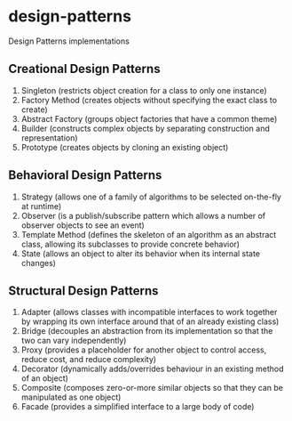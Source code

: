 # design-patterns
Design Patterns implementations

## Creational Design Patterns
1. Singleton (restricts object creation for a class to only one instance)
1. Factory Method (creates objects without specifying the exact class to create)
1. Abstract Factory (groups object factories that have a common theme)
1. Builder (constructs complex objects by separating construction and representation)
1. Prototype (creates objects by cloning an existing object)

## Behavioral Design Patterns
1. Strategy (allows one of a family of algorithms to be selected on-the-fly at runtime)
1. Observer (is a publish/subscribe pattern which allows a number of observer objects to see an event)
1. Template Method (defines the skeleton of an algorithm as an abstract class, allowing its subclasses to provide concrete behavior)
1. State (allows an object to alter its behavior when its internal state changes)

## Structural Design Patterns
1. Adapter (allows classes with incompatible interfaces to work together by wrapping its own interface around that of an already existing class)
1. Bridge (decouples an abstraction from its implementation so that the two can vary independently)
1. Proxy (provides a placeholder for another object to control access, reduce cost, and reduce complexity)
1. Decorator (dynamically adds/overrides behaviour in an existing method of an object)
1. Composite (composes zero-or-more similar objects so that they can be manipulated as one object)
1. Facade (provides a simplified interface to a large body of code)

